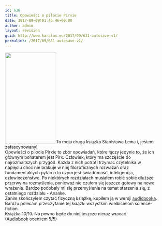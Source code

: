 ```yaml
---
id: 636
title: Opowieści o pilocie Pirxie
date: 2017-09-09T01:46:46+00:00
author: admin
layout: revision
guid: http://www.karalus.eu/2017/09/631-autosave-v1/
permalink: /2017/09/631-autosave-v1/
---
```

[<img class="alignleft wp-image-635 size-medium" src="/wp-content/uploads/2017/08/opowiesci_o_pilocie_pirxie.jpg?resize=169%2C300" alt="" width="169" height="300" srcset="/wp-content/uploads/2017/08/opowiesci_o_pilocie_pirxie.jpg?resize=169%2C300 169w, /wp-content/uploads/2017/08/opowiesci_o_pilocie_pirxie.jpg?resize=576%2C1024 576w, /wp-content/uploads/2017/08/opowiesci_o_pilocie_pirxie.jpg?w=639 639w" sizes="(max-width: 169px) 100vw, 169px" data-recalc-dims="1" />](/wp-content/uploads/2017/08/opowiesci_o_pilocie_pirxie.jpg)To moja druga książka Stanisława Lema i, jestem zafascynowany!  
Opowieści o pilocie Pirxie to zbór opowiadań, które łączy jedynie to, że ich głównym bohaterem jest Pirx. Człowiek, który ma szczęście do najrozmaitszych przygód. Każda z nich potrafi trzymać czytelnika w napięciu choć nie brakuje w niej filozoficznych rozważań oraz fundamentalnych pytań o to czym jest świadomość, inteligencja, człowieczeństwo. Po niektórych rozdziałach musiałem robić sobie dłuższe przerwy na rozmyślenia, ponieważ nie czułem się jeszcze gotowy na nowe wrażenia. Bardzo podobały mi się przemyślenia na temat starzenia się, z ostatniego rozdziału - Ananke.  
Zanim skończyłem czytać fizyczną książkę, kupiłem ją w wersji [audiobooka](http://audioteka.com/pl/audiobook/opowiesci-o-pilocie-pirxie-lem).   
Bardzo polecam przeczytanie tej książki wszystkim wielbicielom science-fiction.  
Książka 10/10. Na pewno będę do niej jeszcze nieraz wracać.  
([Audiobook](http://audioteka.com/pl/audiobook/opowiesci-o-pilocie-pirxie-lem) oceniłem 5/5)
